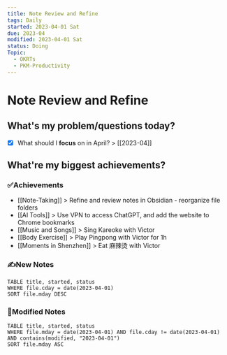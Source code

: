 ```yaml
---
title: Note Review and Refine
tags: Daily
started: 2023-04-01 Sat
due: 2023-04
modified: 2023-04-01 Sat
status: Doing
Topic:
  - OKRTs
  - PKM-Productivity
---
```

# Note Review and Refine
## What's my problem/questions today?
- [x] What should I **focus** on in April? > [[2023-04]]
## What're my biggest achievements?
### ✅Achievements
- [[Note-Taking]] > Refine and review notes in Obsidian - reorganize file folders
- [[AI Tools]] > Use VPN to access ChatGPT, and add the website to Chrome bookmarks
- [[Music and Songs]] > Sing Kareoke with Victor
- [[Body Exercise]] > Play Pingpong with Victor for 1h
- [[Moments in Shenzhen]] > Eat 麻辣烫 with Victor
### ✍️New Notes

```dataview
TABLE title, started, status
WHERE file.cday = date(2023-04-01)
SORT file.mday DESC
```

### 📝Modified Notes

```dataview
TABLE title, started, status
WHERE file.mday = date(2023-04-01) AND file.cday != date(2023-04-01) AND contains(modified, "2023-04-01")
SORT file.mday ASC
```